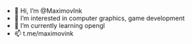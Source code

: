 - 👋 Hi, I’m @MaximovInk
- 👀 I’m interested in computer graphics, game development
- 🌱 I’m currently learning opengl
- 📫 t.me/maximovink

<!---
MaximovInk/MaximovInk is a ✨ special ✨ repository because its `README.md` (this file) appears on your GitHub profile.
You can click the Preview link to take a look at your changes.
--->
